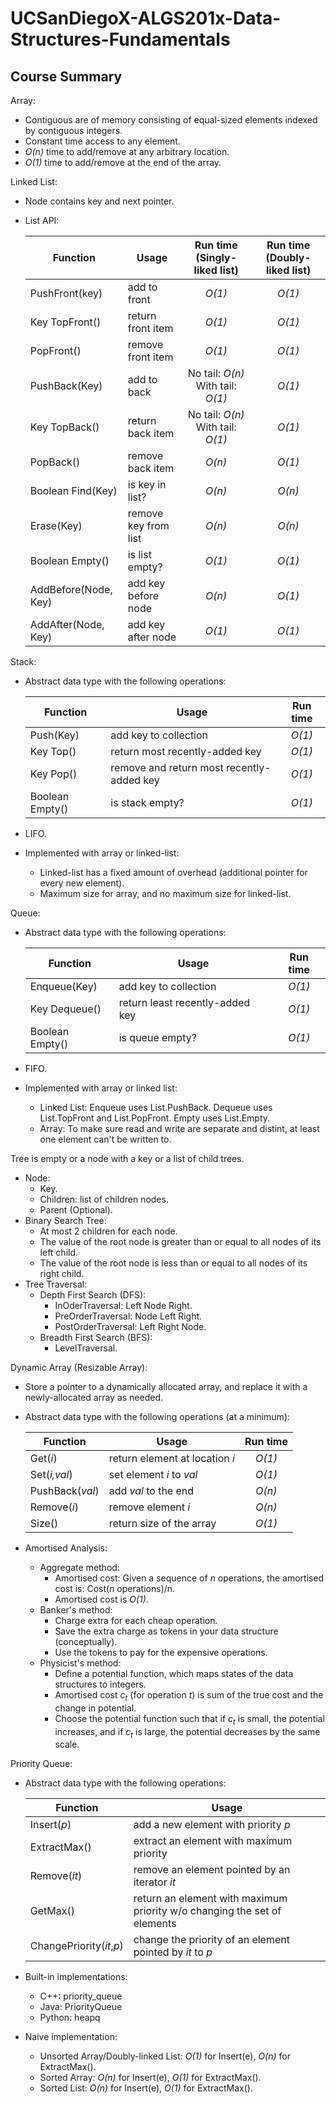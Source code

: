 # UCSanDiegoX-ALGS201x-Data-Structures-Fundamentals

## Course Summary
Array: 
- Contiguous are of memory consisting of equal-sized elements indexed by contiguous integers.
- Constant time access to any element.
- *O(n)* time to add/remove at any arbitrary location.
- *O(1)* time to add/remove at the end of the array.

Linked List:
- Node contains key and next pointer.
- List API:

  |Function|Usage|Run time (Singly-liked list)|Run time (Doubly-liked list)|
  |---|---|:---:|:---:|
  |PushFront(key)|add to front|*O(1)*|*O(1)*|
  |Key TopFront()|return front item|*O(1)*|*O(1)*|
  |PopFront()|remove front item|*O(1)*|*O(1)*|
  |PushBack(Key)|add to back|No tail: *O(n)* With tail: *O(1)*|*O(1)*|
  |Key TopBack()|return back item|No tail: *O(n)* With tail: *O(1)*|*O(1)*|
  |PopBack()|remove back item|*O(n)*|*O(1)*|
  |Boolean Find(Key)|is key in list?|*O(n)*|*O(n)*|
  |Erase(Key)|remove key from list|*O(n)*|*O(n)*|
  |Boolean Empty()|is list empty?|*O(1)*|*O(1)*|
  |AddBefore(Node, Key)|add key before node|*O(n)*|*O(1)*|
  |AddAfter(Node, Key)|add key after node|*O(1)*|*O(1)*|

Stack: 
- Abstract data type with the following operations:

  |Function|Usage|Run time|
  |---|---|:---:|
  |Push(Key)|add key to collection|*O(1)*|
  |Key Top()|return most recently-added key|*O(1)*|
  |Key Pop()|remove and return most recently-added key|*O(1)*|
  |Boolean Empty()|is stack empty?|*O(1)*|
- LIFO.
- Implemented with array or linked-list:
  - Linked-list has a fixed amount of overhead (additional pointer for every new element).
  - Maximum size for array, and no maximum size for linked-list.

Queue:
- Abstract data type with the following operations:
  
  |Function|Usage|Run time|
  |---|---|:---:|
  |Enqueue(Key)|add key to collection|*O(1)*|
  |Key Dequeue()|return least recently-added key|*O(1)*|
  |Boolean Empty()|is queue empty?|*O(1)*|
- FIFO.
- Implemented with array or linked list:
  - Linked List: Enqueue uses List.PushBack. Dequeue uses List.TopFront and List.PopFront. Empty uses List.Empty.
  - Array: To make sure read and write are separate and distint, at least one element can't be written to.

Tree is empty or a node with a key or a list of child trees.
- Node:
  - Key.
  - Children: list of children nodes.
  - Parent (Optional).
- Binary Search Tree:
  - At most 2 children for each node.
  - The value of the root node is greater than or equal to all nodes of its left child.
  - The value of the root node is less than or equal to all nodes of its right child.
- Tree Traversal:
  - Depth First Search (DFS):
    - InOderTraversal: Left Node Right.
    - PreOrderTraversal: Node Left Right.
    - PostOrderTraversal: Left Right Node.
  - Breadth First Search (BFS):
    - LevelTraversal.

Dynamic Array (Resizable Array):
- Store a pointer to a dynamically allocated array, and replace it with a newly-allocated array as needed.
- Abstract data type with the following operations (at a minimum):
  
  |Function|Usage|Run time|
  |---|---|:---:|
  |Get(*i*)|return element at location *i*|*O(1)*|
  |Set(*i,val*)|set element *i* to *val*|*O(1)*|
  |PushBack(*val*)|add *val* to the end|*O(n)*|
  |Remove(*i*)|remove element *i*|*O(n)*|
  |Size()|return size of the array|*O(1)*|
- Amortised Analysis:
  - Aggregate method:
    - Amortised cost: Given a sequence of *n* operations, the amortised cost is: Cost(*n* operations)/n.
    - Amortised cost is *O(1)*.
  - Banker's method:
    - Charge extra for each cheap operation.
    - Save the extra charge as tokens in your data structure (conceptually).
    - Use the tokens to pay for the expensive operations.
  - Physicist's method:
    - Define a potential function, which maps states of the data structures to integers.
    - Amortised cost *c<sub>t</sub>* (for operation *t*) is sum of the true cost and the change in potential.
    - Choose the potential function such that if *c<sub>t</sub>* is small, the potential increases, and if *c<sub>t</sub>* is large, the potential decreases by the same scale.

Priority Queue:
- Abstract data type with the following operations:
  
  |Function|Usage|
  |---|---|
  |Insert(*p*)|add a new element with priority *p*|
  |ExtractMax()|extract an element with maximum priority|
  |Remove(*it*)|remove an element pointed by an iterator *it*|
  |GetMax()|return an element with maximum priority w/o changing the set of elements|
  |ChangePriority(*it*,*p*)|change the priority of an element pointed by *it* to *p*|    
- Built-in implementations:
  - C++: priority_queue
  - Java: PriorityQueue
  - Python: heapq
- Naive implementation:
  - Unsorted Array/Doubly-linked List: *O(1)* for Insert(e), *O(n)* for ExtractMax().
  - Sorted Array: *O(n)* for Insert(e), *O(1)* for ExtractMax().
  - Sorted List: *O(n)* for Insert(e), *O(1)* for ExtractMax().
